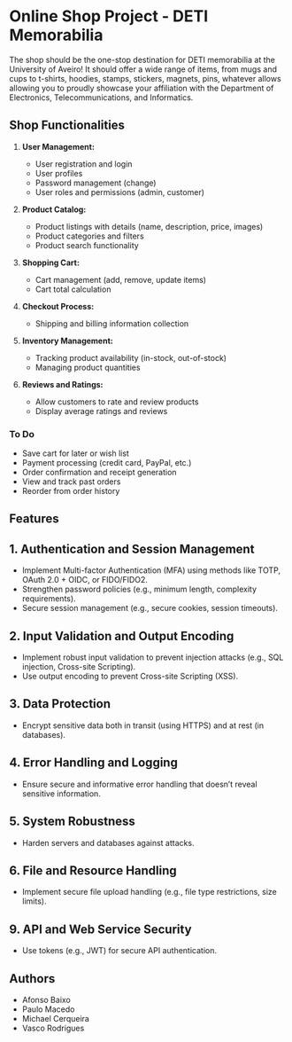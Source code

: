 # Online Shop Project - DETI Memorabilia
The shop should be the one-stop destination for DETI memorabilia at the University of Aveiro! It should offer a wide range of items, from mugs and cups to t-shirts, hoodies, stamps, stickers, magnets, pins, whatever allows allowing you to proudly showcase your affiliation with the Department of Electronics, Telecommunications, and Informatics.

## Shop Functionalities

1. **User Management:**
   - User registration and login
   - User profiles
   - Password management (change)
   - User roles and permissions (admin, customer)

2. **Product Catalog:**
   - Product listings with details (name, description, price, images)
   - Product categories and filters
   - Product search functionality

3. **Shopping Cart:**
   - Cart management (add, remove, update items)
   - Cart total calculation

4. **Checkout Process:**
   - Shipping and billing information collection

5. **Inventory Management:**
   - Tracking product availability (in-stock, out-of-stock)
   - Managing product quantities

6. **Reviews and Ratings:**
   - Allow customers to rate and review products
   - Display average ratings and reviews

### To Do
   - Save cart for later or wish list
   - Payment processing (credit card, PayPal, etc.)
   - Order confirmation and receipt generation
   - View and track past orders
   - Reorder from order history

## Features 

## 1. Authentication and Session Management

- Implement Multi-factor Authentication (MFA) using methods like TOTP, OAuth 2.0 + OIDC, or FIDO/FIDO2.
- Strengthen password policies (e.g., minimum length, complexity requirements).
- Secure session management (e.g., secure cookies, session timeouts).

## 2. Input Validation and Output Encoding

- Implement robust input validation to prevent injection attacks (e.g., SQL injection, Cross-site Scripting).
- Use output encoding to prevent Cross-site Scripting (XSS).

## 3. Data Protection

- Encrypt sensitive data both in transit (using HTTPS) and at rest (in databases).

## 4. Error Handling and Logging

- Ensure secure and informative error handling that doesn’t reveal sensitive information.

## 5. System Robustness

- Harden servers and databases against attacks.

## 6. File and Resource Handling

- Implement secure file upload handling (e.g., file type restrictions, size limits).

## 9. API and Web Service Security

- Use tokens (e.g., JWT) for secure API authentication.

## Authors 
   - Afonso Baixo
   - Paulo Macedo
   - Michael Cerqueira
   - Vasco Rodrigues
